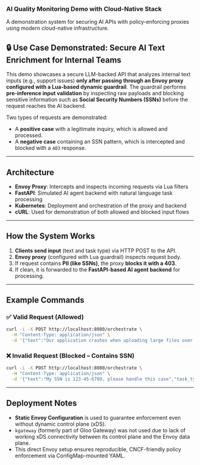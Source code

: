 
### AI Quality Monitoring Demo with Cloud-Native Stack

A demonstration system for securing AI APIs with policy-enforcing proxies using modern cloud-native infrastructure.

## 🔒 Use Case Demonstrated: Secure AI Text Enrichment for Internal Teams

This demo showcases a secure LLM-backed API that analyzes internal text inputs (e.g., support issues) **only after passing through an Envoy proxy configured with a Lua-based dynamic guardrail**.
The guardrail performs **pre-inference input validation** by inspecting raw payloads and blocking sensitive information such as **Social Security Numbers (SSNs)** before the request reaches the AI backend.

Two types of requests are demonstrated:

* A **positive case** with a legitimate inquiry, which is allowed and processed.
* A **negative case** containing an SSN pattern, which is intercepted and blocked with a `403` response.

---

## Architecture

* **Envoy Proxy**: Intercepts and inspects incoming requests via Lua filters
* **FastAPI**: Simulated AI agent backend with natural language task processing
* **Kubernetes**: Deployment and orchestration of the proxy and backend
* **cURL**: Used for demonstration of both allowed and blocked input flows

---

## How the System Works

1. **Clients send input** (text and task type) via HTTP POST to the API.
2. **Envoy proxy** (configured with Lua guardrail) inspects request body.
3. If request contains **PII (like SSNs)**, the proxy **blocks it with a 403**.
4. If clean, it is forwarded to the **FastAPI-based AI agent backend** for processing.

---

## Example Commands

### ✅ Valid Request (Allowed)

```bash
curl -i -X POST http://localhost:8080/orchestrate \
  -H "Content-Type: application/json" \
  -d '{"text":"Our application crashes when uploading large files over 2GB. Can you find the key issue?","task_type":"analyze"}'
```

### ❌ Invalid Request (Blocked – Contains SSN)

```bash
curl -i -X POST http://localhost:8080/orchestrate \
  -H "Content-Type: application/json" \
  -d '{"text":"My SSN is 123-45-6789, please handle this case","task_type":"analyze"}'
```

---

## Deployment Notes

* **Static Envoy Configuration** is used to guarantee enforcement even without dynamic control plane (xDS).
* `kgateway` (formerly part of Gloo Gateway) was not used due to lack of working xDS connectivity between its control plane and the Envoy data plane.
* This direct Envoy setup ensures reproducible, CNCF-friendly policy enforcement via ConfigMap-mounted YAML.
